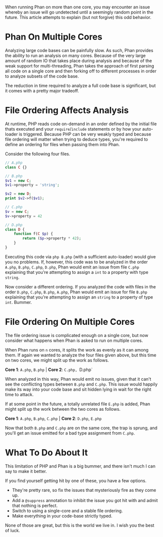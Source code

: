 When running Phan on more than one core, you may encounter an issue whereby an issue will go undetected until a seemingly random point in the future. This article attempts to explain (but not forgive) this odd behavior.

# Phan On Multiple Cores

Analyzing large code bases can be painfully slow. As such, Phan provides the ability to run an analysis on many cores. Because of the very large amount of random IO that takes place during analysis and because of the weak support for multi-threading, Phan takes the approach of first parsing all code on a single core and then forking off to different processes in order to analyze subsets of the code base.

The reduction in time required to analyze a full code base is significant, but it comes with a pretty major tradeoff.

# File Ordering Affects Analysis

At runtime, PHP reads code on-demand in an order defined by the initial file thats executed and your `require`/`include` statements or by how your auto-loader is triggered. Because PHP can be very weakly typed and because file ordering will matter when trying to deduce types, you're required to define an ordering for files when passing them into Phan.

Consider the following four files.

```php
// A.php
class C {}
```

```php
// B.php
$v1 = new C;
$v1->property = 'string';

$v2 = new D;
print $v2->f($v1);
```

```php
// C.php
$v = new C;
$v->property = 42
```

```php
// D.php
class D {
    function f(C $p) {
        return ($p->property * 42);
    }
}
```

Executing this code via `php B.php` (with a sufficient auto-loader) would give you no problems. If, however, this code was to be analyzed in the order `A.php`, `B.php`, `C.php`, `D.php`, Phan would emit an issue from file `C.php` explaining that you're attempting to assign a `int` to a property with type `string`.

Now consider a different ordering. If you analyzed the code with files in the order `D.php`, `C.php`, `B.php`, `A.php`, Phan would emit an issue for file `B.php` explaining that you're attempting to assign an `string` to a property of type `int`. Bummer.

# File Ordering On Multiple Cores

The file ordering issue is complicated enough on a single core, but now consider what happens when Phan is asked to run on multiple cores.

When Phan runs on `n` cores, it splits the work as evenly as it can among them. If again we wanted to analyze the four files given above, but this time on two cores, we might split up the work as follows.

**Core 1**: `A.php`, `B.php` | **Core 2**: `C.php, `D.php`

When analyzed in this way, Phan would emit no issues, given that it can't see the conflicting types between `B.php` and `C.php`. This issue would happily make its way into your code base and sit hidden lying in wait for the right time to attack.

If at some point in the future, a totally unrelated file `E.php` is added, Phan might split up the work between the two cores as follows.

**Core 1**: `A.php`, `B.php`, `C.php` | **Core 2**: `D.php`, `E.php`

Now that both `B.php` and `C.php` are on the same core, the trap is sprung, and you'll get an issue emitted for a bad type assignment from `C.php`.

# What To Do About It

This limitation of PHP and Phan is a big bummer, and there isn't much I can say to make it better.

If you find yourself getting hit by one of these, you have a few options.

* They're pretty rare, so fix the issues that mysteriously fire as they come up.
* Add a `@suppress` annotation to inhibit the issue you got hit with and admit that nothing is perfect.
* Switch to using a single-core and a stable file ordering.
* Make everything in your code-base strictly typed.

None of those are great, but this is the world we live in. I wish you the best of luck.